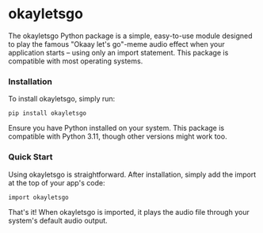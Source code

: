 # okayletsgo
The okayletsgo Python package is a simple, easy-to-use module designed to play the famous "Okaay let's go"-meme audio effect when your application starts – using only an import statement. This package is compatible with most operating systems.

### Installation

To install okayletsgo, simply run:

`pip install okayletsgo`

Ensure you have Python installed on your system. This package is compatible with Python 3.11, though other versions might work too.

### Quick Start

Using okayletsgo is straightforward. After installation, simply add the import at the top of your app's code:


`import okayletsgo`

That's it! When okayletsgo is imported, it plays the audio file through your system's default audio output.
